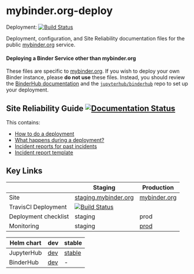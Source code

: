 # mybinder.org-deploy

Deployment: [![Build Status](https://travis-ci.org/jupyterhub/mybinder.org-deploy.svg?branch=master)](https://travis-ci.org/jupyterhub/mybinder.org-deploy)

Deployment, configuration, and Site Reliability documentation files for the
public [mybinder.org][] service.

#### Deploying a Binder Service other than mybinder.org

These files are specific to [mybinder.org][].
If you wish to deploy your own Binder instance, please **do not use** these files.
Instead, you should review the [BinderHub documentation][] and the
[`jupyterhub/binderhub`][] repo to set up your deployment.

## Site Reliability Guide [![Documentation Status](http://readthedocs.org/projects/mybinder-sre/badge/?version=latest)](http://mybinder-sre.readthedocs.io/en/latest/?badge=latest)

This contains:
- [How to do a deployment](http://mybinder-sre.readthedocs.io/en/latest/deployment/how.html)
- [What happens during a deployment?](http://mybinder-sre.readthedocs.io/en/latest/deployment/what.html)
- [Incident reports for past incidents](http://mybinder-sre.readthedocs.io/en/latest/incident-reports/incident_reports_toc.html)
- [Incident report template](https://github.com/jupyterhub/mybinder.org-deploy/blob/master/docs/source/incident-reports/template-incident-report.md)

## Key Links

|             | Staging | Production |
| ----------- | ------- | ---------- |
| Site     |[staging.mybinder.org](https://staging.mybinder.org) | [mybinder.org](https://mybinder.org) |
| TravisCI Deployment | [![Build Status](https://travis-ci.org/jupyterhub/mybinder.org-deploy.svg?branch=master)](https://travis-ci.org/jupyterhub/mybinder.org-deploy)
| Deployment checklist | staging | prod |
| Monitoring | staging | [prod](https://grafana.mybinder.org/dashboard/db/kubernetes-cluster-monitoring-binder-prod?refresh=10s&orgId=1) |

| Helm chart  | dev | stable |
|-------------|-----|--------|
| JupyterHub  | [dev](https://jupyterhub.github.io/helm-chart/#development-releases-jupyterhub) | [stable](https://jupyterhub.github.io/helm-chart/#stable-releases) |
| BinderHub | [dev](https://jupyterhub.github.io/helm-chart/#development-releases-binderhub)| - |


[mybinder.org]: https://mybinder.org
[staging.mybinder.org]: https://staging.mybinder.org
[`jupyterhub/binderhub`]: https://github.com/jupyterhub/binderhub
[BinderHub documentation]: https://binderhub.readthedocs.io/en/latest/
